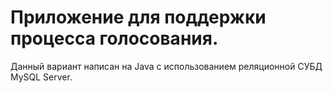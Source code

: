 # Приложение для поддержки процесса голосования.
Данный вариант написан на Java с использованием реляционной СУБД MySQL Server.
